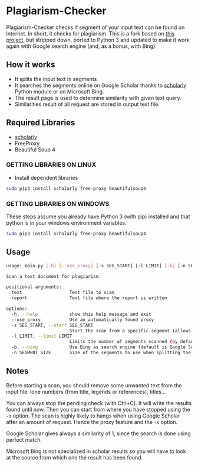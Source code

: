 # Plagiarism-Checker

Plagiarism-Checker checks if segment of your input text can be found on Internet. In short, it checks for plagiarism.
This is a fork based on [this project](https://github.com/architshukla/Plagiarism-Checker), but stripped down, ported to Python 3 and updated to make it work again with Google search engine (and, as a bonus, with Bing).

## How it works

*   It splits the input text in segments
*   It searches the segments online on Google Scholar thanks to [scholarly](https://github.com/scholarly-python-package/scholarly) Python module or on Microsoft Bing.
*   The result page is used to determine similarity with given text query.
*   Similarities result of all request are stored in output text file.

## Required Libraries

*   [scholarly](https://github.com/scholarly-python-package/scholarly)
*   FreeProxy
*   Beautiful Soup 4


### GETTING LIBRARIES ON LINUX

* Install dependent libraries

```bash
sudo pip3 install scholarly free-proxy beautifulsoup4
```

### GETTING LIBRARIES ON WINDOWS

These steps assume you already have Python 3 (with pip) installed and that python is in your windows environment variables.

```bash
sudo pip3 install scholarly free-proxy beautifulsoup4
```

## Usage

```bash
usage: main.py [-h] [--use_proxy] [-s SEG_START] [-l LIMIT] [-b] [-n SEGMENT_SIZE] text report

Scan a text document for plagiarism.

positional arguments:
  text                  Text file to scan
  report                Text file where the report is written

options:
  -h, --help            show this help message and exit
  --use_proxy           Use an automatically found proxy
  -s SEG_START, --start SEG_START
                        Start the scan from a specific segment (allows to resume a scan)
  -l LIMIT, --limit LIMIT
                        Limits the number of segments scanned (by default there is no limit)
  -b, --bing            Use Bing as search engine (default is Google Scholar)
  -n SEGMENT_SIZE       Size of the segments to use when splitting the input text (default is 9)
```

## Notes

Before starting a scan, you should remove some unwanted text from the input file: lone numbers (from title, legends or references), titles...

You can always stop the pending check (with Ctrl+C). It will write the results found until now. Then you can start from where you have stopped using the `-s` option. The scan is highly likely to hangs when using Google Scholar after an amount of request. Hence the proxy feature and the `-s` option.

Google Scholar gives always a similarity of 1, since the search is done using perfect match.

Microsoft Bing is not specialized in scholar results so you will have to look at the source from which one the result has been found.

